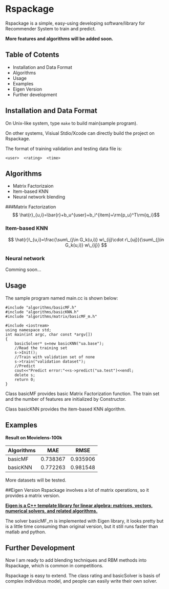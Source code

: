 # Rspackage
Rspackage is a simple, easy-using developing software/library for Recommender System to train and predict. 

**More features and algorithms will be added soon.**

## Table of Cotents

- Installation and Data Format
- Algorithms
- Usage
- Examples
- Eigen Version
- Further development

## Installation and Data Format

On Unix-like system, type `make` to build main(sample program).

On other systems, Visiual Stdio/Xcode can directly build the project on Rspackage.

The format of training validation and testing data file is:

```<user>  <rating>  <time>```

## Algorithms

- Matrix Factorizaion
- Item-based KNN
- Neural network blending

###Matrix Factorization
$$ \hat{r}_{u,i}=\bar{r}+b_u^{user}+b_i^{item}+\rm{p_u}^T\rm{q_i}$$

### Item-based KNN

$$ \hat{r}\_{u,i}=\frac{\sum\_{j\in G_k(u,i)} w\_{ij}\cdot r\_{uj}}{\sum\_{j\in G_k(u,i)} w\_{ij}}  $$

### Neural network
Comming soon...

## Usage

The sample program named main.cc is shown below:

```
#include "algorithms/basicMF.h"
#include "algorithms/basicKNN.h"
#include "algorithms/matrix/basicMF_m.h"

#include <iostream>
using namespace std;
int main(int argc, char const *argv[])
{
	basicSolver* s=new basicKNN("ua.base");
	//Read the training set
	s->Init();
	//Train with validation set of none
	s->train("validation dataset");
	//Predict
	cout<<"Predict error:"<<s->predict("ua.test")<<endl;
	delete s;
	return 0;
}
```

Class basicMF provides basic Matrix Factorization function. The train set and the number of features are initialized by Constructor.

Class basicKNN provides the item-based KNN algorithm.

## Examples
__Result on Movielens-100k__

Algorithms   | MAE           | RMSE
------------ | ------------- | ------------
basicMF      | 0.738367      | 0.935906 
basicKNN     | 0.772263      | 0.981548 

More datasets will be tested.

##Eigen Version
Rspackage involves a lot of matrix operations, so it provides a matrix version.

[**Eigen is a C++ template library for linear algebra: matrices, vectors, numerical solvers, and related algorithms.**](http://eigen.tuxfamily.org/index.php?title=Main_Page)

The solver basicMF_m is implemented with Eigen library, it looks pretty but is a little time consuming than original version, but it still runs faster than matlab and python.

## Further Development

Now I am ready to add blending techniques and RBM methods into Rspackage, which is common in competitions. 

Rspackage is easy to extend. The class rating and basicSolver is basis of complex individous model, and people can easily write their own solver.

